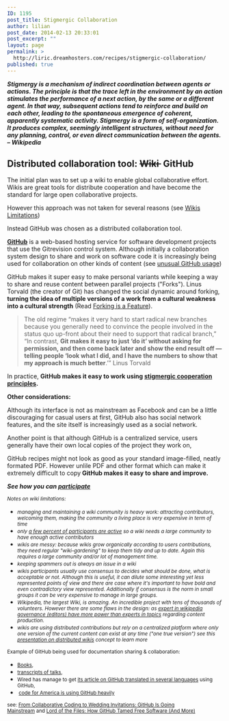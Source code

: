 ```yaml
---
ID: 1195
post_title: Stigmergic Collaboration
author: lilian
post_date: 2014-02-13 20:33:01
post_excerpt: ""
layout: page
permalink: >
  http://liric.dreamhosters.com/recipes/stigmergic-collaboration/
published: true
---
```

<strong><em>Stigmergy is a mechanism of indirect coordination between agents or actions. The principle is that the trace left in the environment by an action stimulates the performance of a next action, by the same or a different agent. In that way, subsequent actions tend to reinforce and build on each other, leading to the spontaneous emergence of coherent, apparently systematic activity. Stigmergy is a form of self-organization. It produces complex, seemingly intelligent structures, without need for any planning, control, or even direct communication between the agents. – Wikipedia</em></strong>
<h2>Distributed collaboration tool: <s>Wiki </s> GitHub</h2>
The initial plan was to set up a wiki to enable global collaborative effort. Wikis are great tools for distribute cooperation and have become the standard for large open collaborative projects.

However this approach was not taken for several reasons (see <a href="#wiki-limitations">Wikis Limitations</a>)

Instead GitHub was chosen as a distributed collaboration tool.

<a href="https://github.com/"><b>GitHub</b></a> is a web-based hosting service for software development projects that use the Gitrevision control system. Although initially a collaboration system design to share and work on software code it is increasingly being used for collaboration on other kinds of content (see <a href="#github-usage">unusual GitHub usage</a>)

GitHub makes it super easy to make personal variants while keeping a way to share and reuse content between parallel projects ("Forks"). Linus Torvald (the creator of Git) has changed the social dynamic around forking, <strong>turning the idea of multiple versions of a work from a cultural weakness into a cultural strength</strong> (Read <a href="http://dashes.com/anil/2010/09/forking-is-a-feature.html">Forking is a Feature</a>).
<blockquote>The old regime “makes it very hard to start radical new branches because you generally need to convince the people involved in the status quo up-front about their need to support that radical branch,”   “In contrast, <strong>Git makes it easy to just ‘do it’ without asking for permission, and then come back later and show the end result off — telling people ‘look what I did, and I have the numbers to show that my approach is much better</strong>.’” Linus Torvald</blockquote>
In practice, <strong>GitHub makes it easy to work using <a href="https://georgiebc.wordpress.com/2012/12/24/stigmergy-2/">stigmergic cooperation principles</a>.</strong>

<strong>Other considerations:</strong>

Although its interface is not as mainstream as Facebook and can be a little discouraging for casual users at first, GitHub also has social network features, and the site itself is increasingly used as a social network.

Another point is that although GitHub is a centralized service, users generally have their own local copies of the project they work on,

GitHub recipes might not look as good as your standard image-filled, neatly formated PDF. However unlile PDF and other format which can make it extremely difficult to copy<strong> GitHub makes it easy to share and improve.</strong>

<em><strong>See how you can <a title="Participate" href="http://www.co-creative-recipes.cc/participate/">participate</a></strong></em>

<a name="wiki-limitations"></a>
<small>
<em>Notes on wiki limitations:</em></small>
<ul>
	<li><small><em>managing and maintaining a wiki community is heavy work: attracting contributors, welcoming them, making the community a living place is very expensive in term of time</em></small></li>
	<li><small><em>only <a href="https://en.wikipedia.org/wiki/1%25_rule_(Internet_culture)">a few percent of participants are active</a> so a wiki needs a large community to have enough active contributors</em></small></li>
	<li><small><em>wikis are messy: because wikis grow organically according to users contributions, they need regular "wiki-gardening" to keep them tidy and up to date. Again this requires a large community and/or lot of management time.</em></small></li>
	<li><small><em>keeping spammers out is always an issue in a wiki</em></small></li>
	<li><small><em>wikis participants usually use consensus to decides what should be done, what is acceptable or not. Although this is useful, it can dilute some interesting yet less represented points of view and there are case where it's important to have bold and even contradictory view represented. Additionally if consensus is the norm in small groups it can be very expensive to manage in large groups.</em></small></li>
	<li><small><em>Wikipedia, the largest Wiki, is amazing. An incredible project with tens of thousands of volunteers. However there are some flaws in the design: as <a href="http://firstmonday.org/ojs/index.php/fm/rt/printerFriendly/2613/2479">expert in wikipedia governance (editors) have more power than experts in topics</a> regarding content production.</em></small></li>
	<li><small><em>wikis are using distributed contributions but rely on a centralized platform where only one version of the current content can exist at any time ("one true version") see this <a href="http://fr.slideshare.net/pfctdayelise/distributed-wikis">presentation on distributed wikis</a> concept to learn more</em></small></li>
</ul>
<a name="github-usage"></a>
<small>
Example of GitHub being used for documentation sharing &amp; collaboration:
</small>
<ul>
	<li><small><a href="http://www.linux-mag.com/id/7461/">Books</a>,</small></li>
	<li><small><a href="https://GitHub.com/jwise/28c3-doctorow/blob/master/transcript.md">transcripts of talks</a>,</small></li>
	<li><small>Wired has manage to get <a href="https://github.com/WiredEnterprise/Lord-of-the-Files">its article on GitHub translated in several languages</a> using GitHub,</small></li>
	<li><small> <a href="https://github.com/codeforamerica">code for America is using GitHub heavily</a></small></li>
</ul>
<small>see: <a href="http://www.wired.com/wiredenterprise/2013/09/github-for-anything/all/">From Collaborative Coding to Wedding Invitations: GitHub Is Going Mainstream</a> and <a href="http://www.wired.com/wiredenterprise/2012/02/github/all/">Lord of the Files: How GitHub Tamed Free Software (And More)</a> </small>